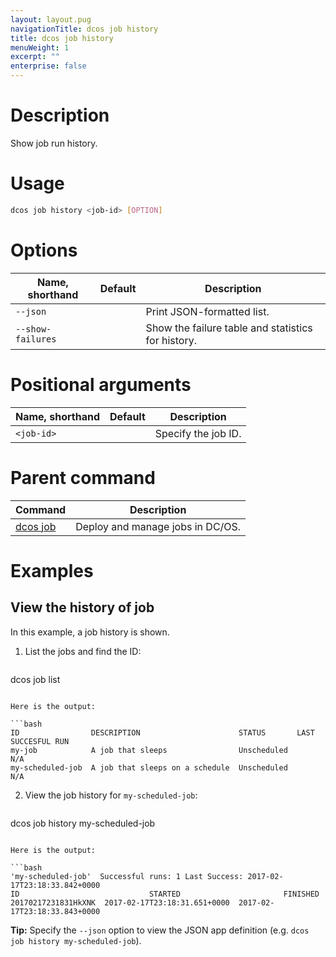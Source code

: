 ```yaml
---
layout: layout.pug
navigationTitle: dcos job history
title: dcos job history
menuWeight: 1
excerpt: ""
enterprise: false
---
```

<!-- This source repo for this topic is https://github.com/dcos/dcos-docs -->

# Description

Show job run history.

# Usage

```bash
dcos job history <job-id> [OPTION]
```

# Options

| Name, shorthand   | Default | Description                                        |
| ----------------- | ------- | -------------------------------------------------- |
| `--json`          |         | Print JSON-formatted list.                         |
| `--show-failures` |         | Show the failure table and statistics for history. |

# Positional arguments

| Name, shorthand  | Default | Description         |
| ---------------- | ------- | ------------------- |
| `<job-id>` |         | Specify the job ID. |

# Parent command

| Command                                           | Description                      |
| ------------------------------------------------- | -------------------------------- |
| [dcos job](/1.10/cli/command-reference/dcos-job/) | Deploy and manage jobs in DC/OS. |

# Examples

## View the history of job

In this example, a job history is shown.

1. List the jobs and find the ID:
    
    ```bash
dcos job list
```

Here is the output:

```bash
ID                DESCRIPTION                      STATUS       LAST SUCCESFUL RUN  
my-job            A job that sleeps                Unscheduled         N/A          
my-scheduled-job  A job that sleeps on a schedule  Unscheduled         N/A 
```

2. View the job history for `my-scheduled-job`:
    
    ```bash
dcos job history my-scheduled-job
```

Here is the output:

```bash
'my-scheduled-job'  Successful runs: 1 Last Success: 2017-02-17T23:18:33.842+0000
ID                             STARTED                       FINISHED            
20170217231831HkXNK  2017-02-17T23:18:31.651+0000  2017-02-17T23:18:33.843+0000 
```

**Tip:** Specify the `--json` option to view the JSON app definition (e.g. `dcos job history my-scheduled-job`).
